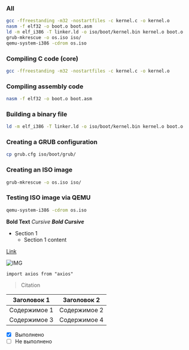 ### All
```bash
gcc -ffreestanding -m32 -nostartfiles -c kernel.c -o kernel.o
nasm -f elf32 -o boot.o boot.asm
ld -m elf_i386 -T linker.ld -o iso/boot/kernel.bin kernel.o boot.o
grub-mkrescue -o os.iso iso/
qemu-system-i386 -cdrom os.iso
```

### Compiling C code (core)

```bash
gcc -ffreestanding -m32 -nostartfiles -c kernel.c -o kernel.o
```

### Compiling assembly code

```bash
nasm -f elf32 -o boot.o boot.asm
```

### Building a binary file

```bash
ld -m elf_i386 -T linker.ld -o iso/boot/kernel.bin kernel.o boot.o
```

### Creating a GRUB configuration

```bash
cp grub.cfg iso/boot/grub/
```

### Creating an ISO image

```bash
grub-mkrescue -o os.iso iso/
```

### Testing ISO image via QEMU

```bash
qemu-system-i386 -cdrom os.iso
```


**Bold Text**
*Cursive*
***Bold Cursive***
- Section 1
  - Section 1 content

[Link](http://youtube.com)

![IMG](https://www.windowslatest.com/wp-content/uploads/2024/05/Bloom-wallpaper-OLED.jpg)

`import axios from "axios"`

> Citation


| Заголовок 1 | Заголовок 2 |
|-------------|-------------|
| Содержимое 1 | Содержимое 2 |
| Содержимое 3 | Содержимое 4 |

- [x] Выполнено
- [ ] Не выполнено

